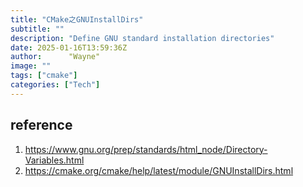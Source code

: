 ```yaml
---
title: "CMake之GNUInstallDirs"
subtitle: ""
description: "Define GNU standard installation directories"
date: 2025-01-16T13:59:36Z
author:      "Wayne"
image: ""
tags: ["cmake"]
categories: ["Tech"]
---
```


## reference

1. https://www.gnu.org/prep/standards/html_node/Directory-Variables.html
2. https://cmake.org/cmake/help/latest/module/GNUInstallDirs.html
